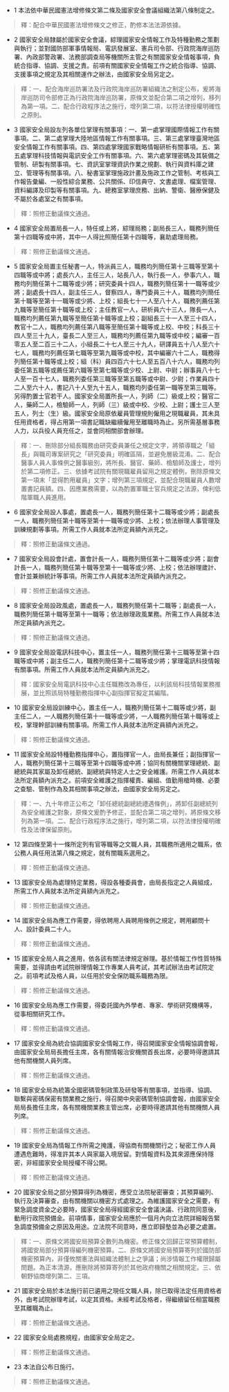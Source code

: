 * 1 本法依中華民國憲法增修條文第二條及國家安全會議組織法第八條制定之。

> 釋：配合中華民國憲法增修條文之修正，酌修本法法源依據。

* 2 國家安全局隸屬於國家安全會議，綜理國家安全情報工作及特種勤務之策劃與執行；並對國防部軍事情報局、電訊發展室、憲兵司令部、行政院海岸巡防署、內政部警政署、法務部調查局等機關所主管之有關國家安全情報事項，負統合指導、協調、支援之責。前項有關國家安全情報工作之統合指導、協調、支援事項之規定及其相關運作之辦法，由國家安全局另定之。

> 釋：一、配合海岸巡防署法及行政院海岸巡防署組織法之制定公布，爰將海岸巡防司令部修正為行政院海岸巡防署，原條文並配合第二項之增列，移列為第一項。二、配合行政程序法之施行，增列第二項，以符法律授權明確性之原則。

* 3 國家安全局設左列各單位掌理有關事項：一、第一處掌理國際情報工作有關事項。二、第二處掌理大陸地區情報工作有關事項。三、第三處掌理臺灣地區安全情報工作有關事項。四、第四處掌理國家戰略情報研析有關事項。五、第五處掌理科技情報與電訊安全工作有關事項。六、第六處掌理密碼及其裝備之管制、研製有關事項。七、資訊室掌理資訊作業之規劃、執行與資料庫之建立、管理等有關事項。八、秘書室掌理施政計畫及施政工作之管制、考核與工作報告彙編、一般性綜合業務、公共關係、印信典守、文書處理、檔案管理、資料編譯及印製等有關事項。九、總務室掌理庶務、出納、警衛、醫療保健及不屬於各處室之有關事項。

> 釋：照修正動議條文通過。

* 4 國家安全局置局長一人，特任或上將，綜理局務；副局長三人，職務列簡任第十四職等或中將，其中一人得比照簡任第十四職等，襄助處理局務。

> 釋：照修正動議條文通過。

* 5 國家安全局置主任秘書一人，特派員三人，職務均列簡任第十三職等至第十四職等或中將；處長六人，主任三人，站長八人，執行長一人，參事六人，職務均列簡任第十二職等或少將；研究委員十四人，職務列簡任第十一職等或少將；副處長十四人，副主任三人，督察四人，專門委員三十人，職務均列簡任第十職等至第十一職等或少將、上校；組長七十一人至八十人，職務列薦任第九職等至簡任第十職等或上校；主任教官一人，研析員六十三人，隊長一人，職務均列薦任第九職等至簡任第十職等或上校；副組長三十一人至三十四人，教官十二人，職務均列薦任第八職等至簡任第十職等或上校、中校；科長三十四人至三十九人，臺長二人至三人，職務均列薦任第九職等或中校；編審一百零五人至二百三十二人，小組長二十七人至三十九人，研譯員五十八人至六十七人，職務均列薦任第七職等至第九職等或中校，其中編審六十二人，職務得列簡任第十職等或上校；組（科）員四百六十七人至五百八十六人，職務均列委任第五職等或薦任第六職等至第七職等或少校、上尉、中尉；辦事員八十七人至一百十七人，職務列委任第三職等至第五職等或中尉、少尉；作業員四十二人至六十人，書記八十人至九十五人，職務均列委任第一職等至第三職等。另得酌置士官若干人。國家安全局置所長一人，列師（二）級或上校；醫官二人，藥師二人，檢驗師一人，列師（三）級或中校、少校、上尉；護士三人至五人，列士（生）級。國家安全局原依雇員管理規則僱用之現職雇員，其未具任用資格者，得占用第一項書記職缺繼續僱用至離職時為止。另所需基層事務人力，以兵役人員充任之，並會同相關部會辦理。

> 釋：一、刪除部分組長職務由研究委員兼任之規定文字，將領導職之「組長」與職司專案研究之「研究委員」明確區隔，並避免層級混淆。二、配合醫事人員人事條例之醫事級別，將所長、醫官、藥師、檢驗師及護士，增列於第二項修正。三、依據考試院有關現職雇員留用之規定體例，刪除原條文第一項末「並得酌用雇員」文字；增列第三項規定，並配合現職雇員人數增置書記員額。四、因應業務需要，以為酌置軍職士官兵規定之法源，俾利低階軍職人員進用。

* 6 國家安全局設人事處，置處長一人，職務列簡任第十二職等或少將；副處長一人，職務列簡任第十職等至第十一職等或少將、上校；依法辦理人事管理及訓練規劃等事項。所需工作人員就本法所定員額內派充之。

> 釋：照修正動議條文通過。

* 7 國家安全局設會計處，置會計長一人，職務列簡任第十二職等或少將；副會計長一人，職務列簡任第十職等至第十一職等或少將、上校；依法辦理歲計、會計並兼辦統計等事項。所需工作人員就本法所定員額內派充之。

> 釋：照修正動議條文通過。

* 8 國家安全局設政風處，置處長一人，職務列簡任第十二職等；副處長一人，職務列簡任第十職等至第十一職等；依法辦理政風業務。所需工作人員就本法所定員額內派充之。

> 釋：照修正動議條文通過。

* 9 國家安全局設電訊科技中心，置主任一人，職務列簡任第十三職等至第十四職等或中將；副主任二人，職務列簡任第十二職等或少將；掌理電訊科技情報有關事項。所需工作人員就本法所定員額內派充之。

> 釋：國家安全局電訊科技中心主任職務改為專任，以利該局科技情報業務推展，並比照該局特種勤務指揮中心副指揮官擬定其編階。

* 10 國家安全局設訓練中心，置主任一人，職務列簡任第十二職等或少將，副主任二人，一人職務列簡任第十一職等或少將，一人職務列簡任第十職等或上校，掌理幹部訓練有關事項。所需工作人員就本法所定員額內派充之。

> 釋：照修正動議條文通過。

* 11 國家安全局設特種勤務指揮中心，置指揮官一人，由局長兼任；副指揮官一人，職務列簡任第十三職等至第十四職等或中將；協同有關機關掌理總統、副總統與其家屬及卸任總統、副總統與特定人士之安全維護。所需工作人員就本法所定員額內派充之。前項安全維護之指揮權責、編組、值勤用槍時機、必要之查驗、管制作為及其相關事項之辦法，由國家安全局另定之。

> 釋：一、九十年修正公布之「卸任總統副總統禮遇條例」，將卸任副總統列為安全維護之對象，原條文爰酌予修正，並配合第二項之增列，將原條文移列為第一項。二、配合行政程序法之施行，增列第二項，以符法律授權明確性及法律保留原則。

* 12 第四條至第十一條所定列有官等職等之文職人員，其職務所適用之職系，依公務人員任用法第八條之規定，就有關職系選用之。

> 釋：照修正動議條文通過。

* 13 國家安全局為處理特定業務，得設各種委員會，由局長指定之人員組成，所需工作人員就本法所定員額內派充之。

> 釋：照修正動議條文通過。

* 14 國家安全局為應工作需要，得依聘用人員聘用條例之規定，聘用顧問十人、設計委員二十人。

> 釋：照修正動議條文通過。

* 15 國家安全局人員之進用，依各該有關法律規定辦理。基於情報工作性質特殊需要，並得請由考試院辦理情報工作專業人員考試，其考試辦法由考試院定之。前項考試及格人員，以任用於安全保防職系職務為限。

> 釋：照修正動議條文通過。

* 16 國家安全局為應工作需要，得委託國內外學者、專家、學術研究機構等，從事相關研究工作。

> 釋：照修正動議條文通過。

* 17 國家安全局為統合協調國家安全情報工作，得召開國家安全情報協調會報，由國家安全局局長擔任主席，各有關情報治安機關首長出席，必要時得邀請其他有關機關人員列席。

> 釋：照修正動議條文通過。

* 18 國家安全局為統籌全國密碼管制政策及研發等有關事項，並指導、協調、聯繫與密碼保密有關業務之施行，得召開中央密碼管制協調會報，由國家安全局局長擔任主席，各有關機關業務主管出席，必要時得邀請其他有關機關人員列席。

> 釋：照修正動議條文通過。

* 19 國家安全局為情報工作所需之掩護，得協商有關機關行之；秘密工作人員遭遇危難時，得准許其本人與家屬入境居留。對情報資料及其來源應保持隱密，非經國家安全局授權不得公開。

> 釋：照修正動議條文通過。

* 20 國家安全局之部分預算得列為機密，應受立法院秘密審查；其預算編列、執行及決算審查，由有關機關以機密方式處理之。為維護國家安全之需要，有緊急調度資金之必要時，國家安全局得經國家安全會議決議、行政院同意後，動用行政院預備金。前項情事，國家安全局應於一個月內向立法院詳細報告緊急調度預備金之原因及用途。立法院不同意時，應立即歸墊並為必要之處置。

> 釋：一、原條文將國安局預算全數列為機密。修正條文回歸正常預算體制，將國安局部分預算得編列機密預算。二、原條文將國安局預算寄列於國防部機密預算內，非僅攸關憲法與組織法體制上之爭議；尚涉情報工作權限歸屬問題。為正本清源，應刪除將預算寄列於其他政府機關之相關規定。三、依朝野協商增列第二、三項。

* 21 國家安全局於本法施行前已遴用之現任文職人員，除已取得法定任用資格者外，由考試院辦理考試，以定其資格。未經考試及格者，得繼續留任相當職務至其離職為止。

> 釋：照修正動議條文通過。

* 22 國家安全局處務規程，由國家安全局定之。

> 釋：照修正動議條文通過。

* 23 本法自公布日施行。

> 釋：照修正動議條文通過。

